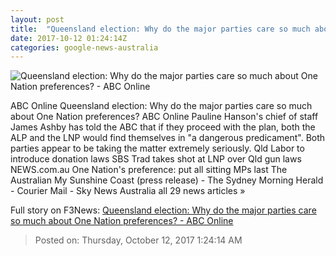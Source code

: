 ```yaml
---
layout: post
title:  "Queensland election: Why do the major parties care so much about One Nation preferences? - ABC Online"
date: 2017-10-12 01:24:14Z
categories: google-news-australia
---
```


![Queensland election: Why do the major parties care so much about One Nation preferences? - ABC Online](http://www.abc.net.au/news/image/8326734-1x1-700x700.jpg)

ABC Online Queensland election: Why do the major parties care so much about One Nation preferences? ABC Online Pauline Hanson's chief of staff James Ashby has told the ABC that if they proceed with the plan, both the ALP and the LNP would find themselves in "a dangerous predicament". Both parties appear to be taking the matter extremely seriously. Qld Labor to introduce donation laws SBS Trad takes shot at LNP over Qld gun laws NEWS.com.au One Nation's preference: put all sitting MPs last The Australian My Sunshine Coast (press release) - The Sydney Morning Herald - Courier Mail - Sky News Australia all 29 news articles »


Full story on F3News: [Queensland election: Why do the major parties care so much about One Nation preferences? - ABC Online](http://www.f3nws.com/n/myJPVJ)

> Posted on: Thursday, October 12, 2017 1:24:14 AM
